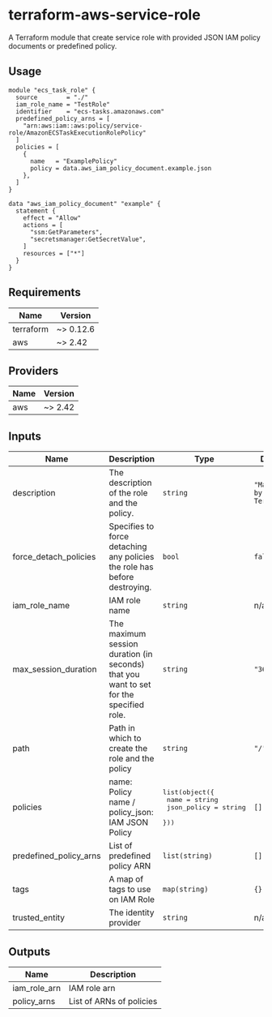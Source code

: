 # terraform-aws-service-role

A Terraform module that create service role with provided JSON IAM policy documents or predefined policy.

## Usage

```hcl
module "ecs_task_role" {
  source        = "./"
  iam_role_name = "TestRole"
  identifier    = "ecs-tasks.amazonaws.com"
  predefined_policy_arns = [
    "arn:aws:iam::aws:policy/service-role/AmazonECSTaskExecutionRolePolicy"
  ]
  policies = [
    {
      name   = "ExamplePolicy"
      policy = data.aws_iam_policy_document.example.json
    },
  ]
}

data "aws_iam_policy_document" "example" {
  statement {
    effect = "Allow"
    actions = [
      "ssm:GetParameters",
      "secretsmanager:GetSecretValue",
    ]
    resources = ["*"]
  }
}
```

## Requirements

| Name | Version |
|------|---------|
| terraform | ~> 0.12.6 |
| aws | ~> 2.42 |

## Providers

| Name | Version |
|------|---------|
| aws | ~> 2.42 |

## Inputs

| Name | Description | Type | Default | Required |
|------|-------------|------|---------|:--------:|
| description | The description of the role and the policy. | `string` | `"Managed by Terraform"` | no |
| force\_detach\_policies | Specifies to force detaching any policies the role has before destroying. | `bool` | `false` | no |
| iam\_role\_name | IAM role name | `string` | n/a | yes |
| max\_session\_duration | The maximum session duration (in seconds) that you want to set for the specified role. | `string` | `"3600"` | no |
| path | Path in which to create the role and the policy | `string` | `"/"` | no |
| policies | name: Policy name / policy\_json: IAM JSON Policy | <pre>list(object({<br>    name        = string<br>    json_policy = string<br>  }))</pre> | `[]` | no |
| predefined\_policy\_arns | List of predefined policy ARN | `list(string)` | `[]` | no |
| tags | A map of tags to use on IAM Role | `map(string)` | `{}` | no |
| trusted\_entity | The identity provider | `string` | n/a | yes |

## Outputs

| Name | Description |
|------|-------------|
| iam\_role\_arn | IAM role arn |
| policy\_arns | List of ARNs of policies |
